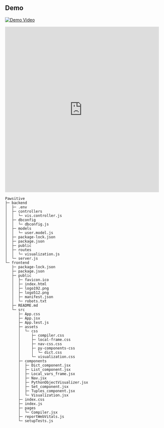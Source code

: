 ## Demo

<!-- If you commit `demo.mp4` into your repo’s `assets` folder -->
[![Demo Video](.frontend/assets/demo-thumbnail.png)](https://www.linkedin.com/posts/jayesh-suthar-07a1322b5_python-debugger-visualdebugger-activity-7313880885492097024--qed?utm_source=share&utm_medium=member_desktop&rcm=ACoAAEuo3N4BqmQEjrw4C3BoDk7O6MMicA6Wgvc)

<iframe src="https://www.linkedin.com/embed/feed/update/urn:li:ugcPost:7313880775408422912?collapsed=1" height="542" width="504" frameborder="0" allowfullscreen="" title="Embedded post"></iframe>

```
Pawsitive
├─ backend
│  ├─ .env
│  ├─ controllers
│  │  └─ vis.controller.js
│  ├─ dbconfig
│  │  └─ dbconfig.js
│  ├─ models
│  │  └─ user.model.js
│  ├─ package-lock.json
│  ├─ package.json
│  ├─ public
│  ├─ routes
│  │  └─ visualization.js
│  └─ server.js
└─ frontend
   ├─ package-lock.json
   ├─ package.json
   ├─ public
   │  ├─ favicon.ico
   │  ├─ index.html
   │  ├─ logo192.png
   │  ├─ logo512.png
   │  ├─ manifest.json
   │  └─ robots.txt
   ├─ README.md
   └─ src
      ├─ App.css
      ├─ App.jsx
      ├─ App.test.js
      ├─ assets
      │  └─ css
      │     ├─ compiler.css
      │     ├─ local-frame.css
      │     ├─ nav-css.css
      │     ├─ py-components-css
      │     │  └─ dict.css
      │     └─ visualization.css
      ├─ components
      │  ├─ Dict_component.jsx
      │  ├─ List_component.jsx
      │  ├─ Local_vars_frame.jsx
      │  ├─ Nav.jsx
      │  ├─ PythonObjectVisualizer.jsx
      │  ├─ Set_component.jsx
      │  ├─ Tuples_component.jsx
      │  └─ Visualization.jsx
      ├─ index.css
      ├─ index.js
      ├─ pages
      │  └─ Compiler.jsx
      ├─ reportWebVitals.js
      └─ setupTests.js

```

